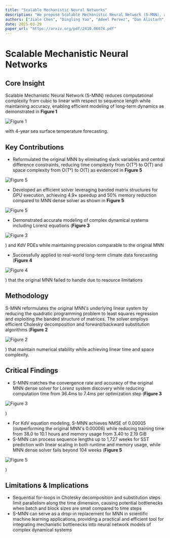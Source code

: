 ```yaml
---
title: "Scalable Mechanistic Neural Networks"
description: "We propose Scalable Mechanistic Neural Network (S-MNN), an enhanced neural network framework designed for scientific machine learning applications involving long temporal sequences. By reformulating t..."
authors: ["Jiale Chen", "Dingling Yao", "Adeel Pervez", "Dan Alistarh", "Francesco Locatello"]
date: 2025-03-29
paper_url: "https://arxiv.org/pdf/2410.06074.pdf"
---
```


# Scalable Mechanistic Neural Networks

## Core Insight
Scalable Mechanistic Neural Network (S-MNN) reduces computational complexity from cubic to linear with respect to sequence length while maintaining accuracy, enabling efficient modeling of long-term dynamics as demonstrated in **Figure 1**

![Figure 1](https://assets.afspies.com/figures/cab989672556ce7d85eaf75e1037031a6f147a8c/fig1.png)

 with 4-year sea surface temperature forecasting.

## Key Contributions
- Reformulated the original MNN by eliminating slack variables and central difference constraints, reducing time complexity from O(T³) to O(T) and space complexity from O(T²) to O(T) as evidenced in **Figure 5**

![Figure 5](https://assets.afspies.com/figures/cab989672556ce7d85eaf75e1037031a6f147a8c/fig5.png)


- Developed an efficient solver leveraging banded matrix structures for GPU execution, achieving 4.9× speedup and 50% memory reduction compared to MNN dense solver as shown in **Figure 5**

![Figure 5](https://assets.afspies.com/figures/cab989672556ce7d85eaf75e1037031a6f147a8c/fig5.png)


- Demonstrated accurate modeling of complex dynamical systems including Lorenz equations (**Figure 3**

![Figure 3](https://assets.afspies.com/figures/cab989672556ce7d85eaf75e1037031a6f147a8c/fig3.png)

) and KdV PDEs while maintaining precision comparable to the original MNN
- Successfully applied to real-world long-term climate data forecasting (**Figure 4**

![Figure 4](https://assets.afspies.com/figures/cab989672556ce7d85eaf75e1037031a6f147a8c/fig4.png)

) that the original MNN failed to handle due to resource limitations

## Methodology
S-MNN reformulates the original MNN's underlying linear system by reducing the quadratic programming problem to least squares regression and exploiting the banded structure of matrices. The solver employs efficient Cholesky decomposition and forward/backward substitution algorithms (**Figure 2**

![Figure 2](https://assets.afspies.com/figures/cab989672556ce7d85eaf75e1037031a6f147a8c/fig2.png)

) that maintain numerical stability while achieving linear time and space complexity.

## Critical Findings
- S-MNN matches the convergence rate and accuracy of the original MNN dense solver for Lorenz system discovery while reducing computation time from 36.4ms to 7.4ms per optimization step (**Figure 3**

![Figure 3](https://assets.afspies.com/figures/cab989672556ce7d85eaf75e1037031a6f147a8c/fig3.png)

)
- For KdV equation modeling, S-MNN achieves NMSE of 0.00005 (outperforming the original MNN's 0.00006) while reducing training time from 38.0 to 10.1 hours and memory usage from 3.40 to 2.19 GiB
- S-MNN can process sequence lengths up to 1,727 weeks for SST prediction with linear scaling in both runtime and memory usage, while MNN dense solver fails beyond 104 weeks (**Figure 5**

![Figure 5](https://assets.afspies.com/figures/cab989672556ce7d85eaf75e1037031a6f147a8c/fig5.png)

)

## Limitations & Implications
- Sequential for-loops in Cholesky decomposition and substitution steps limit parallelism along the time dimension, causing potential bottlenecks when batch and block sizes are small compared to time steps
- S-MNN can serve as a drop-in replacement for MNN in scientific machine learning applications, providing a practical and efficient tool for integrating mechanistic bottlenecks into neural network models of complex dynamical systems
